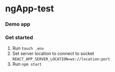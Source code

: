 # ngApp-test

### Demo app

### Get started

1. Run `touch .env`
2. Set server location to connect to socket `REACT_APP_SERVER_LOCATION=ws://location:port`
3. Run `npm start`
